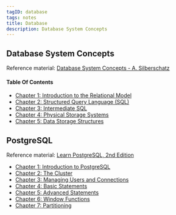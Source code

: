 ```yaml
---
tagID: database
tags: notes
title: Database
description: Database System Concepts
---
```


## Database System Concepts

Reference material: [Database System Concepts - A. Silberschatz](https://www.amazon.com/Database-System-Concepts-Abraham-Silberschatz/dp/1260084507)

#### Table Of Contents

* [Chapter 1: Introduction to the Relational Model](dsc/1-RelationalModelIntro)
* [Chapter 2: Structured Query Language (SQL)](dsc/2-SQL)
* [Chapter 3: Intermediate SQL](dsc/3-IntermediateSQL)
* [Chapter 4: Physical Storage Systems](dsc/4-PhysicalStorageSystems)
* [Chapter 5: Data Storage Structures](dsc/5-DataStorageStructures)

## PostgreSQL

Reference material: [Learn PostgreSQL, 2nd Edition](https://www.amazon.com/Learn-PostgreSQL-Second-scalable-databases/dp/1837635641)

* [Chapter 1: Introduction to PostgreSQL](postgres/1-Introduction)
* [Chapter 2: The Cluster](postgres/2-Cluster)
* [Chapter 3: Managing Users and Connections](postgres/3-UsersAndConnections)
* [Chapter 4: Basic Statements](postgres/4-BasicStatements)
* [Chapter 5: Advanced Statements](postgres/5-AdvancedStatements)
* [Chapter 6: Window Functions](postgres/6-WindowFunctions)
* [Chapter 7: Partitioning](postgres/7-Partitioning)
